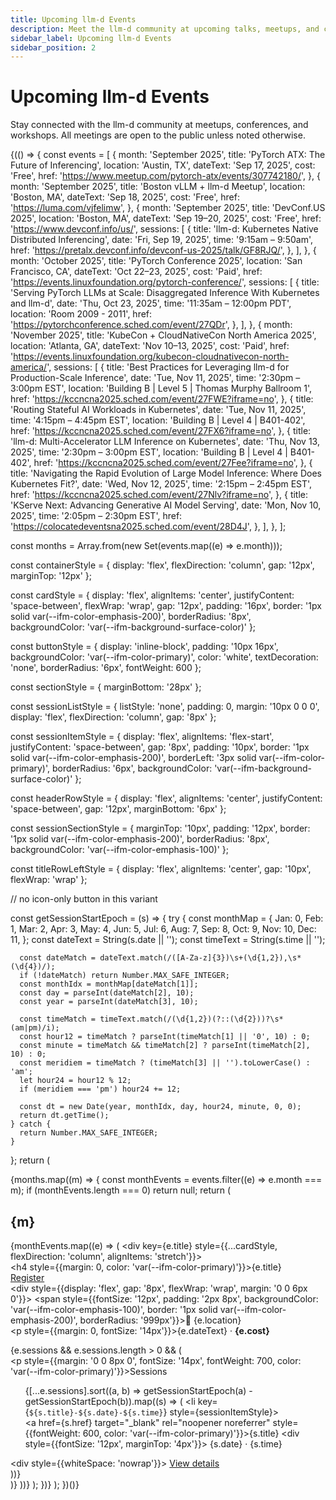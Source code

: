 ```yaml
---
title: Upcoming llm-d Events
description: Meet the llm-d community at upcoming talks, meetups, and conferences
sidebar_label: Upcoming llm-d Events
sidebar_position: 2
---
```


# Upcoming llm-d Events

Stay connected with the llm-d community at meetups, conferences, and workshops. All meetings are open to the public unless noted otherwise.

{(() => {
  const events = [
    {
      month: 'September 2025',
      title: 'PyTorch ATX: The Future of Inferencing',
      location: 'Austin, TX',
      dateText: 'Sep 17, 2025',
      cost: 'Free',
      href: 'https://www.meetup.com/pytorch-atx/events/307742180/',
    },
    {
      month: 'September 2025',
      title: 'Boston vLLM + llm-d Meetup',
      location: 'Boston, MA',
      dateText: 'Sep 18, 2025',
      cost: 'Free',
      href: 'https://luma.com/vjfelimw',
    },
    {
      month: 'September 2025',
      title: 'DevConf.US 2025',
      location: 'Boston, MA',
      dateText: 'Sep 19–20, 2025',
      cost: 'Free',
      href: 'https://www.devconf.info/us/',
      sessions: [
        {
          title: 'llm-d: Kubernetes Native Distributed Inferencing',
          date: 'Fri, Sep 19, 2025',
          time: '9:15am – 9:50am',
          href: 'https://pretalx.devconf.info/devconf-us-2025/talk/GF8RJQ/',
        },
      ],
    },
    {
      month: 'October 2025',
      title: 'PyTorch Conference 2025',
      location: 'San Francisco, CA',
      dateText: 'Oct 22–23, 2025',
      cost: 'Paid',
      href: 'https://events.linuxfoundation.org/pytorch-conference/',
      sessions: [
        {
          title: 'Serving PyTorch LLMs at Scale: Disaggregated Inference With Kubernetes and llm-d',
          date: 'Thu, Oct 23, 2025',
          time: '11:35am – 12:00pm PDT',
          location: 'Room 2009 - 2011',
          href: 'https://pytorchconference.sched.com/event/27QDr',
        },
      ],
    },
    {
      month: 'November 2025',
      title: 'KubeCon + CloudNativeCon North America 2025',
      location: 'Atlanta, GA',
      dateText: 'Nov 10–13, 2025',
      cost: 'Paid',
      href: 'https://events.linuxfoundation.org/kubecon-cloudnativecon-north-america/',
      sessions: [
        {
          title: 'Best Practices for Leveraging llm-d for Production-Scale Inference',
          date: 'Tue, Nov 11, 2025',
          time: '2:30pm – 3:00pm EST',
          location: 'Building B | Level 5 | Thomas Murphy Ballroom 1',
          href: 'https://kccncna2025.sched.com/event/27FWE?iframe=no',
        },
        {
          title: 'Routing Stateful AI Workloads in Kubernetes',
          date: 'Tue, Nov 11, 2025',
          time: '4:15pm – 4:45pm EST',
          location: 'Building B | Level 4 | B401-402',
          href: 'https://kccncna2025.sched.com/event/27FX6?iframe=no',
        },
        {
          title: 'llm-d: Multi-Accelerator LLM Inference on Kubernetes',
          date: 'Thu, Nov 13, 2025',
          time: '2:30pm – 3:00pm EST',
          location: 'Building B | Level 4 | B401-402',
          href: 'https://kccncna2025.sched.com/event/27Fee?iframe=no',
        },
        {
          title: 'Navigating the Rapid Evolution of Large Model Inference: Where Does Kubernetes Fit?',
          date: 'Wed, Nov 12, 2025',
          time: '2:15pm – 2:45pm EST',
          href: 'https://kccncna2025.sched.com/event/27Nlv?iframe=no',
        },
        {
          title: 'KServe Next: Advancing Generative AI Model Serving',
          date: 'Mon, Nov 10, 2025',
          time: '2:05pm – 2:30pm EST',
          href: 'https://colocatedeventsna2025.sched.com/event/28D4J',
        },
      ],
    },
  ];

  const months = Array.from(new Set(events.map((e) => e.month)));

  const containerStyle = {
    display: 'flex',
    flexDirection: 'column',
    gap: '12px',
    marginTop: '12px'
  };

  const cardStyle = {
    display: 'flex',
    alignItems: 'center',
    justifyContent: 'space-between',
    flexWrap: 'wrap',
    gap: '12px',
    padding: '16px',
    border: '1px solid var(--ifm-color-emphasis-200)',
    borderRadius: '8px',
    backgroundColor: 'var(--ifm-background-surface-color)'
  };

  const buttonStyle = {
    display: 'inline-block',
    padding: '10px 16px',
    backgroundColor: 'var(--ifm-color-primary)',
    color: 'white',
    textDecoration: 'none',
    borderRadius: '6px',
    fontWeight: 600
  };

  const sectionStyle = {
    marginBottom: '28px'
  };

  const sessionListStyle = {
    listStyle: 'none',
    padding: 0,
    margin: '10px 0 0 0',
    display: 'flex',
    flexDirection: 'column',
    gap: '8px'
  };

  const sessionItemStyle = {
    display: 'flex',
    alignItems: 'flex-start',
    justifyContent: 'space-between',
    gap: '8px',
    padding: '10px',
    border: '1px solid var(--ifm-color-emphasis-200)',
    borderLeft: '3px solid var(--ifm-color-primary)',
    borderRadius: '6px',
    backgroundColor: 'var(--ifm-background-surface-color)'
  };

  const headerRowStyle = {
    display: 'flex',
    alignItems: 'center',
    justifyContent: 'space-between',
    gap: '12px',
    marginBottom: '6px'
  };

  const sessionSectionStyle = {
    marginTop: '10px',
    padding: '12px',
    border: '1px solid var(--ifm-color-emphasis-200)',
    borderRadius: '8px',
    backgroundColor: 'var(--ifm-color-emphasis-100)'
  };

  const titleRowLeftStyle = {
    display: 'flex',
    alignItems: 'center',
    gap: '10px',
    flexWrap: 'wrap'
  };

  // no icon-only button in this variant

  const getSessionStartEpoch = (s) => {
    try {
      const monthMap = {
        Jan: 0, Feb: 1, Mar: 2, Apr: 3, May: 4, Jun: 5,
        Jul: 6, Aug: 7, Sep: 8, Oct: 9, Nov: 10, Dec: 11,
      };
      const dateText = String(s.date || '');
      const timeText = String(s.time || '');

      const dateMatch = dateText.match(/([A-Za-z]{3})\s+(\d{1,2}),\s*(\d{4})/);
      if (!dateMatch) return Number.MAX_SAFE_INTEGER;
      const monthIdx = monthMap[dateMatch[1]];
      const day = parseInt(dateMatch[2], 10);
      const year = parseInt(dateMatch[3], 10);

      const timeMatch = timeText.match(/(\d{1,2})(?::(\d{2}))?\s*(am|pm)/i);
      const hour12 = timeMatch ? parseInt(timeMatch[1] || '0', 10) : 0;
      const minute = timeMatch && timeMatch[2] ? parseInt(timeMatch[2], 10) : 0;
      const meridiem = timeMatch ? (timeMatch[3] || '').toLowerCase() : 'am';
      let hour24 = hour12 % 12;
      if (meridiem === 'pm') hour24 += 12;

      const dt = new Date(year, monthIdx, day, hour24, minute, 0, 0);
      return dt.getTime();
    } catch {
      return Number.MAX_SAFE_INTEGER;
    }
  };
  return (
    <div>
      {months.map((m) => {
        const monthEvents = events.filter((e) => e.month === m);
        if (monthEvents.length === 0) return null;
        return (
          <div key={m} style={sectionStyle}>
            <h2>{m}</h2>
            <div style={containerStyle}>
              {monthEvents.map((e) => (
                <div key={e.title} style={{...cardStyle, flexDirection: 'column', alignItems: 'stretch'}}>
                  <div style={headerRowStyle}>
                    <div style={titleRowLeftStyle}>
                      <h4 style={{margin: 0, color: 'var(--ifm-color-primary)'}}>{e.title}</h4>
                    </div>
                    <a href={e.href} target="_blank" rel="noopener noreferrer" style={buttonStyle}>Register</a>
                  </div>
                  <div style={{display: 'flex', gap: '8px', flexWrap: 'wrap', margin: '0 0 6px 0'}}>
                    <span style={{fontSize: '12px', padding: '2px 8px', backgroundColor: 'var(--ifm-color-emphasis-100)', border: '1px solid var(--ifm-color-emphasis-200)', borderRadius: '999px'}}>📍 {e.location}</span>
                  </div>
                  <p style={{margin: 0, fontSize: '14px'}}>{e.dateText} · <strong>{e.cost}</strong></p>
                  {e.sessions && e.sessions.length > 0 && (
                    <div style={sessionSectionStyle}>
                      <p style={{margin: '0 0 8px 0', fontSize: '14px', fontWeight: 700, color: 'var(--ifm-color-primary)'}}>Sessions</p>
                      <ul style={sessionListStyle}>
                        {[...e.sessions].sort((a, b) => getSessionStartEpoch(a) - getSessionStartEpoch(b)).map((s) => (
                          <li key={`${s.title}-${s.date}-${s.time}`} style={sessionItemStyle}>
                            <div>
                              <a href={s.href} target="_blank" rel="noopener noreferrer" style={{fontWeight: 600, color: 'var(--ifm-color-primary)'}}>{s.title}</a>
                              <div style={{fontSize: '12px', marginTop: '4px'}}>
                                {s.date} · {s.time}
                              </div>
                            </div>
                            <div style={{whiteSpace: 'nowrap'}}>
                              <a href={s.href} target="_blank" rel="noopener noreferrer" style={buttonStyle}>View details</a>
                            </div>
                          </li>
                        ))}
                      </ul>
                    </div>
                  )}
                </div>
              ))}
            </div>
          </div>
        );
      })}
    </div>
  );
})()}